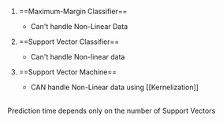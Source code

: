 1. ==Maximum-Margin Classifier==
	- Can't handle Non-Linear Data

2. ==Support Vector Classifier==
	- Can't handle Non-linear data

3. ==Support Vector Machine==
	- CAN handle Non-Linear data using [[Kernelization]]

<br>
Prediction time depends only on the number of Support Vectors